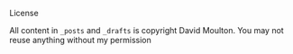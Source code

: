 License

All content in `_posts` and `_drafts` is copyright David Moulton. You may not reuse anything without my permission

